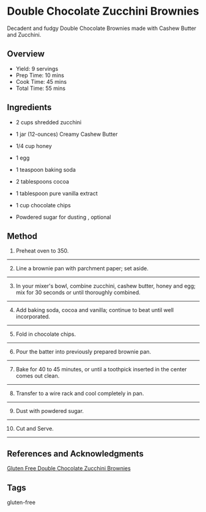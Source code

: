 # Double Chocolate Zucchini Brownies

Decadent and fudgy Double Chocolate Brownies made with Cashew Butter and Zucchini.

## Overview

- Yield: 9 servings
- Prep Time: 10 mins
- Cook Time: 45 mins
- Total Time: 55 mins

## Ingredients

- 2 cups shredded zucchini

- 1 jar (12-ounces) Creamy Cashew Butter

- 1/4 cup honey

- 1 egg

- 1 teaspoon baking soda

- 2 tablespoons cocoa

- 1 tablespoon pure vanilla extract

- 1 cup chocolate chips

- Powdered sugar for dusting , optional

## Method

1. Preheat oven to 350.
---
2. Line a brownie pan with parchment paper; set aside.
---
3. In your mixer's bowl, combine zucchini, cashew butter, honey and egg; mix for 30 seconds or until thoroughly combined.
---
4. Add baking soda, cocoa and vanilla; continue to beat until well incorporated.
---
5. Fold in chocolate chips.
---
6. Pour the batter into previously prepared brownie pan.
---
7. Bake for 40 to 45 minutes, or until a toothpick inserted in the center comes out clean.
---
8. Transfer to a wire rack and cool completely in pan.
---
9. Dust with powdered sugar.
---
10. Cut and Serve.
---


## References and Acknowledgments

[Gluten Free Double Chocolate Zucchini Brownies](http://diethood.com/gluten-free-double-chocolate-zucchini-brownies/)

## Tags
gluten-free
